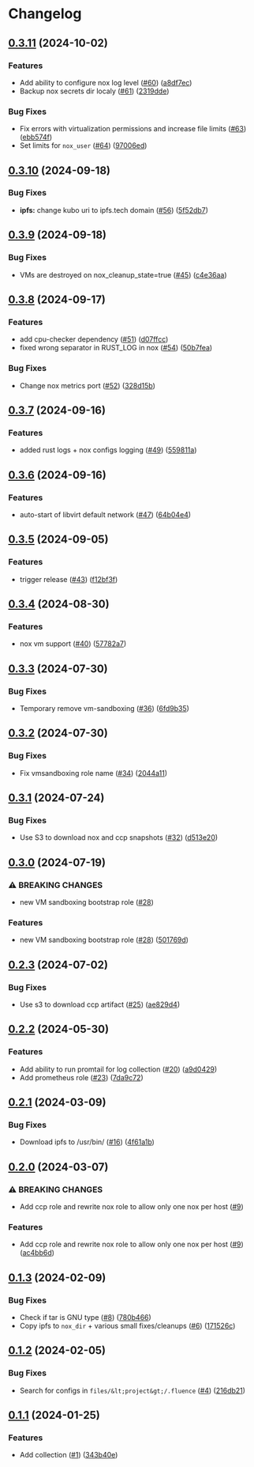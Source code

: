 # Changelog

## [0.3.11](https://github.com/fluencelabs/ansible/compare/v0.3.10...v0.3.11) (2024-10-02)


### Features

* Add ability to configure nox log level ([#60](https://github.com/fluencelabs/ansible/issues/60)) ([a8df7ec](https://github.com/fluencelabs/ansible/commit/a8df7ecdc076a636a80cb35d7d9af7c91b4d2198))
* Backup nox secrets dir localy ([#61](https://github.com/fluencelabs/ansible/issues/61)) ([2319dde](https://github.com/fluencelabs/ansible/commit/2319dde40bfcfd24da2fabcf6711eb9dc7830728))


### Bug Fixes

* Fix errors with virtualization permissions and increase file limits ([#63](https://github.com/fluencelabs/ansible/issues/63)) ([ebb574f](https://github.com/fluencelabs/ansible/commit/ebb574fe813173a7eb4a8f821950bc622ce79d50))
* Set limits for `nox_user` ([#64](https://github.com/fluencelabs/ansible/issues/64)) ([97006ed](https://github.com/fluencelabs/ansible/commit/97006ed69cabd7ca3bd8f0d81e9d0e9261207747))

## [0.3.10](https://github.com/fluencelabs/ansible/compare/v0.3.9...v0.3.10) (2024-09-18)


### Bug Fixes

* **ipfs:** change kubo uri to ipfs.tech domain ([#56](https://github.com/fluencelabs/ansible/issues/56)) ([5f52db7](https://github.com/fluencelabs/ansible/commit/5f52db7cfd3f9f41e989a7c68304f9dee8fc1433))

## [0.3.9](https://github.com/fluencelabs/ansible/compare/v0.3.8...v0.3.9) (2024-09-18)


### Bug Fixes

* VMs are destroyed on nox_cleanup_state=true ([#45](https://github.com/fluencelabs/ansible/issues/45)) ([c4e36aa](https://github.com/fluencelabs/ansible/commit/c4e36aaceefabc04624f5256b7c27dbf93cadb0c))

## [0.3.8](https://github.com/fluencelabs/ansible/compare/v0.3.7...v0.3.8) (2024-09-17)


### Features

* add cpu-checker dependency ([#51](https://github.com/fluencelabs/ansible/issues/51)) ([d07ffcc](https://github.com/fluencelabs/ansible/commit/d07ffccf13de43bf2d9c95f92b553e9e6ef9ad2b))
* fixed wrong separator in RUST_LOG in nox ([#54](https://github.com/fluencelabs/ansible/issues/54)) ([50b7fea](https://github.com/fluencelabs/ansible/commit/50b7feab17daedb40cdd52e939631c6ce3e00b14))


### Bug Fixes

* Change nox metrics port ([#52](https://github.com/fluencelabs/ansible/issues/52)) ([328d15b](https://github.com/fluencelabs/ansible/commit/328d15bb711ce85af29086a74163c90742bbbcb8))

## [0.3.7](https://github.com/fluencelabs/ansible/compare/v0.3.6...v0.3.7) (2024-09-16)


### Features

* added rust logs + nox configs logging ([#49](https://github.com/fluencelabs/ansible/issues/49)) ([559811a](https://github.com/fluencelabs/ansible/commit/559811a19f22cabc9b5c217ec32809d727256182))

## [0.3.6](https://github.com/fluencelabs/ansible/compare/v0.3.5...v0.3.6) (2024-09-16)


### Features

* auto-start of libvirt default network ([#47](https://github.com/fluencelabs/ansible/issues/47)) ([64b04e4](https://github.com/fluencelabs/ansible/commit/64b04e4449c0d7ff33532a64e1f787010516e90c))

## [0.3.5](https://github.com/fluencelabs/ansible/compare/v0.3.4...v0.3.5) (2024-09-05)


### Features

* trigger release ([#43](https://github.com/fluencelabs/ansible/issues/43)) ([f12bf3f](https://github.com/fluencelabs/ansible/commit/f12bf3f498fb835ff821843c3e37f032c96d6174))

## [0.3.4](https://github.com/fluencelabs/ansible/compare/v0.3.3...v0.3.4) (2024-08-30)


### Features

* nox vm support ([#40](https://github.com/fluencelabs/ansible/issues/40)) ([57782a7](https://github.com/fluencelabs/ansible/commit/57782a796a21e884f90dfca6a27e3d7a3fa23ebf))

## [0.3.3](https://github.com/fluencelabs/ansible/compare/v0.3.2...v0.3.3) (2024-07-30)


### Bug Fixes

* Temporary remove vm-sandboxing ([#36](https://github.com/fluencelabs/ansible/issues/36)) ([6fd9b35](https://github.com/fluencelabs/ansible/commit/6fd9b3592489dd1a6a4e0a36e40d4002371eba4c))

## [0.3.2](https://github.com/fluencelabs/ansible/compare/v0.3.1...v0.3.2) (2024-07-30)


### Bug Fixes

* Fix vmsandboxing role name ([#34](https://github.com/fluencelabs/ansible/issues/34)) ([2044a11](https://github.com/fluencelabs/ansible/commit/2044a11d9ed61dbea11b9324a997075fef6e49de))

## [0.3.1](https://github.com/fluencelabs/ansible/compare/v0.3.0...v0.3.1) (2024-07-24)


### Bug Fixes

* Use S3 to download nox and ccp snapshots ([#32](https://github.com/fluencelabs/ansible/issues/32)) ([d513e20](https://github.com/fluencelabs/ansible/commit/d513e20b8723147f3beb59ad634e652d5fb8dc5c))

## [0.3.0](https://github.com/fluencelabs/ansible/compare/v0.2.3...v0.3.0) (2024-07-19)


### ⚠ BREAKING CHANGES

* new VM sandboxing bootstrap role ([#28](https://github.com/fluencelabs/ansible/issues/28))

### Features

* new VM sandboxing bootstrap role ([#28](https://github.com/fluencelabs/ansible/issues/28)) ([501769d](https://github.com/fluencelabs/ansible/commit/501769d1a928d6b07c009498c65084d43bb7ff6a))

## [0.2.3](https://github.com/fluencelabs/ansible/compare/v0.2.2...v0.2.3) (2024-07-02)


### Bug Fixes

* Use s3 to download ccp artifact ([#25](https://github.com/fluencelabs/ansible/issues/25)) ([ae829d4](https://github.com/fluencelabs/ansible/commit/ae829d4a9332478d36d133b3fd0be91ded6f92af))

## [0.2.2](https://github.com/fluencelabs/ansible/compare/v0.2.1...v0.2.2) (2024-05-30)


### Features

* Add ability to run promtail for log collection ([#20](https://github.com/fluencelabs/ansible/issues/20)) ([a9d0429](https://github.com/fluencelabs/ansible/commit/a9d0429ea27cae66354057f953cb5df6c79a9365))
* Add prometheus role ([#23](https://github.com/fluencelabs/ansible/issues/23)) ([7da9c72](https://github.com/fluencelabs/ansible/commit/7da9c7247d15ab7c2bdcedfc4cf03f63aabc0dd5))

## [0.2.1](https://github.com/fluencelabs/ansible/compare/v0.2.0...v0.2.1) (2024-03-09)


### Bug Fixes

* Download ipfs to /usr/bin/ ([#16](https://github.com/fluencelabs/ansible/issues/16)) ([4f61a1b](https://github.com/fluencelabs/ansible/commit/4f61a1b096e90e7a62dbeaf609fcd114853e9522))

## [0.2.0](https://github.com/fluencelabs/ansible/compare/v0.1.3...v0.2.0) (2024-03-07)


### ⚠ BREAKING CHANGES

* Add ccp role and rewrite nox role to allow only one nox per host ([#9](https://github.com/fluencelabs/ansible/issues/9))

### Features

* Add ccp role and rewrite nox role to allow only one nox per host ([#9](https://github.com/fluencelabs/ansible/issues/9)) ([ac4bb6d](https://github.com/fluencelabs/ansible/commit/ac4bb6d6a477ee24dde70f88b20ec887dd87a735))

## [0.1.3](https://github.com/fluencelabs/ansible/compare/v0.1.2...v0.1.3) (2024-02-09)


### Bug Fixes

* Check if tar is GNU type ([#8](https://github.com/fluencelabs/ansible/issues/8)) ([780b466](https://github.com/fluencelabs/ansible/commit/780b4667ff05ccb0d6a841f11e5486a465edf2d5))
* Copy ipfs to `nox_dir` + various small fixes/cleanups ([#6](https://github.com/fluencelabs/ansible/issues/6)) ([171526c](https://github.com/fluencelabs/ansible/commit/171526c01a810aa8217d6ed7e68ac017e3142a86))

## [0.1.2](https://github.com/fluencelabs/ansible/compare/v0.1.1...v0.1.2) (2024-02-05)


### Bug Fixes

* Search for configs in `files/&lt;project&gt;/.fluence` ([#4](https://github.com/fluencelabs/ansible/issues/4)) ([216db21](https://github.com/fluencelabs/ansible/commit/216db2107c313453ab0dd3e34e2ffc1c16a72d56))

## [0.1.1](https://github.com/fluencelabs/ansible/compare/v0.1.0...v0.1.1) (2024-01-25)


### Features

* Add collection ([#1](https://github.com/fluencelabs/ansible/issues/1)) ([343b40e](https://github.com/fluencelabs/ansible/commit/343b40ee1e10d0b036387193bcef0b5ecd92815b))
